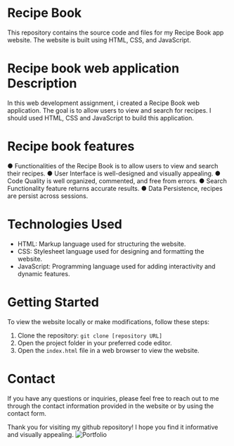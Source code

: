 # Recipe Book

This repository contains the source code and files for my Recipe Book app website. 
The website is built using HTML, CSS, and JavaScript.

# Recipe book web application Description

In this web development assignment, i created a Recipe Book web application. 
The goal is to allow users to view and search for recipes. 
I should used HTML, CSS and JavaScript to build this application.

# Recipe book features

● Functionalities of the Recipe Book is to allow users to view and search their recipes.
● User Interface is well-designed and visually appealing.
● Code Quality is well organized, commented, and free from errors.
● Search Functionality feature returns accurate results.
● Data Persistence, recipes are persist across sessions.

# Technologies Used

- HTML: Markup language used for structuring the website.
- CSS: Stylesheet language used for designing and formatting the website.
- JavaScript: Programming language used for adding interactivity and dynamic features.

# Getting Started

To view the website locally or make modifications, follow these steps:

1. Clone the repository: `git clone [repository URL]`
2. Open the project folder in your preferred code editor.
3. Open the `index.html` file in a web browser to view the website.

# Contact

If you have any questions or inquiries, 
please feel free to reach out to me through the contact information 
provided in the website or by using the contact form.

Thank you for visiting my github repository! 
I hope you find it informative and visually appealing.
![Portfolio](https://github.com/Thanjaivalavan/)
